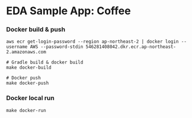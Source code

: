 # EDA Sample App: Coffee

### Docker build & push

```
aws ecr get-login-password --region ap-northeast-2 | docker login --username AWS --password-stdin 546281408042.dkr.ecr.ap-northeast-2.amazonaws.com

# Gradle build & docker build
make docker-build

# Docker push
make docker-push
```

### Docker local run
```
make docker-run
```